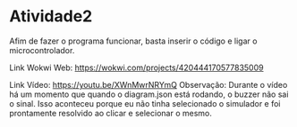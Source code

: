 # Atividade2

Afim de fazer o programa funcionar, basta inserir o código e ligar o microcontrolador.

Link Wokwi Web: https://wokwi.com/projects/420444170577835009

Link Vídeo: https://youtu.be/XWnMwrNRYmQ
Observação: Durante o vídeo há um momento que quando o diagram.json está rodando, o buzzer não sai o sinal. Isso aconteceu porque eu não tinha selecionado o simulador e foi prontamente resolvido ao clicar e selecionar o mesmo.